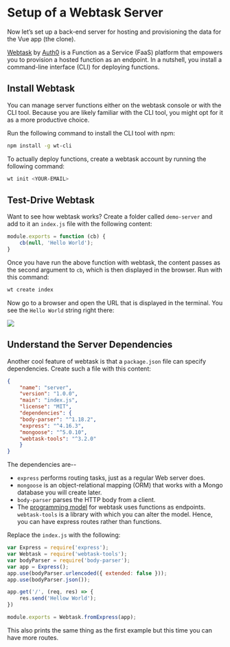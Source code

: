 # Setup of a Webtask Server

Now let’s set up a back-end server for hosting and provisioning the data for the Vue app (the clone).

[Webtask](https://webtask.io/) by [Auth0](https://auth0.com/) is a Function as a Service (FaaS) platform that empowers you to provision a hosted function as an endpoint. In a nutshell, you install a command-line interface (CLI) for deploying functions.


## Install Webtask

You can manage server functions either on the webtask console or with the CLI tool. Because you are likely familiar with the CLI tool, you might opt for it as a more productive choice.

Run the following command to install the CLI tool with npm:

```bash
npm install -g wt-cli
```

To actually deploy functions, create a webtask account by running the following command:

```bash
wt init <YOUR-EMAIL>
```

## Test-Drive Webtask

Want to see how webtask works? Create a folder called `demo-server` and add to it an `index.js` file with the following content:

```js
module.exports = function (cb) {
    cb(null, 'Hello World');
}
```

Once you have run the above function with webtask, the content passes as the second argument to `cb`, which is then displayed in the browser. Run with this command:

```bash
wt create index
```

Now go to a browser and open the URL that is displayed in the terminal. You see the `Hello World` string right there:


![](https://res.cloudinary.com/christekh/image/upload/v1521564028/T0RwEO5LQWu15i3UFjKu_Screen_20Shot_202017-04-26_20at_201.27.43_20PM_ngvppk.png)


## Understand the Server Dependencies

Another cool feature of webtask is that a `package.json` file can specify dependencies. Create such a file with this content:

```json
{
    "name": "server",
    "version": "1.0.0",
    "main": "index.js",
    "license": "MIT",
    "dependencies": {
    "body-parser": "^1.18.2",
    "express": "^4.16.3",
    "mongoose": "^5.0.10",
    "webtask-tools": "^3.2.0"
    }
}
```

The dependencies are--

- `express` performs routing tasks, just as a regular Web server does.
- `mongoose` is an object-relational mapping (ORM) that works with a Mongo database you will create later.
- `body-parser` parses the HTTP body from a client.
- The [programming model](https://webtask.io/docs/model) for webtask  uses functions as endpoints. `webtask-tools` is a library with which you can alter the model. Hence, you can have express routes rather than functions.

Replace the `index.js` with the following:

```js
var Express = require('express');
var Webtask = require('webtask-tools');
var bodyParser = require('body-parser');
var app = Express();
app.use(bodyParser.urlencoded({ extended: false }));
app.use(bodyParser.json());

app.get('/', (req, res) => {
    res.send('Hellow World');
})

module.exports = Webtask.fromExpress(app);
```

This also prints the same thing as the first example but this time you can have more routes.
